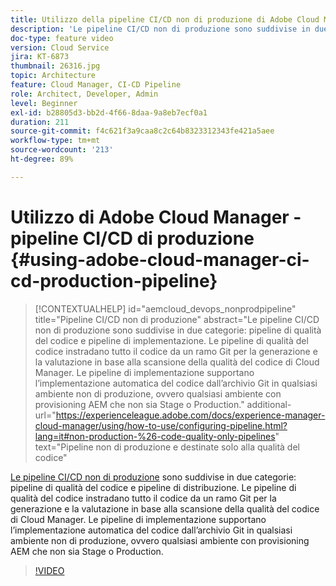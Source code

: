 ```yaml
---
title: Utilizzo della pipeline CI/CD non di produzione di Adobe Cloud Manager
description: 'Le pipeline CI/CD non di produzione sono suddivise in due categorie: pipeline di qualità del codice e pipeline di implementazione. Le pipeline di qualità del codice instradano tutto il codice da un ramo Git per la generazione e la valutazione in base alla scansione della qualità del codice di Cloud Manager. Le pipeline di implementazione supportano l’implementazione automatica del codice dall’archivio Git in qualsiasi ambiente non di produzione, ovvero qualsiasi ambiente con provisioning AEM che non sia Stage o Production.'
doc-type: feature video
version: Cloud Service
jira: KT-6873
thumbnail: 26316.jpg
topic: Architecture
feature: Cloud Manager, CI-CD Pipeline
role: Architect, Developer, Admin
level: Beginner
exl-id: b28805d3-bb2d-4f66-8daa-9a8eb7ecf0a1
duration: 211
source-git-commit: f4c621f3a9caa8c2c64b8323312343fe421a5aee
workflow-type: tm+mt
source-wordcount: '213'
ht-degree: 89%

---
```


# Utilizzo di Adobe Cloud Manager - pipeline CI/CD di produzione {#using-adobe-cloud-manager-ci-cd-production-pipeline}

>[!CONTEXTUALHELP]
>id="aemcloud_devops_nonprodpipeline"
>title="Pipeline CI/CD non di produzione"
>abstract="Le pipeline CI/CD non di produzione sono suddivise in due categorie: pipeline di qualità del codice e pipeline di implementazione. Le pipeline di qualità del codice instradano tutto il codice da un ramo Git per la generazione e la valutazione in base alla scansione della qualità del codice di Cloud Manager. Le pipeline di implementazione supportano l’implementazione automatica del codice dall’archivio Git in qualsiasi ambiente non di produzione, ovvero qualsiasi ambiente con provisioning AEM che non sia Stage o Production."
>additional-url="https://experienceleague.adobe.com/docs/experience-manager-cloud-manager/using/how-to-use/configuring-pipeline.html?lang=it#non-production-%26-code-quality-only-pipelines" text="Pipeline non di produzione e destinate solo alla qualità del codice"

[Le pipeline CI/CD non di produzione](https://experienceleague.adobe.com/docs/experience-manager-cloud-manager/using/how-to-use/configuring-pipeline.html?lang=it#non-production-%26-code-quality-only-pipelines) sono suddivise in due categorie: pipeline di qualità del codice e pipeline di distribuzione. Le pipeline di qualità del codice instradano tutto il codice da un ramo Git per la generazione e la valutazione in base alla scansione della qualità del codice di Cloud Manager. Le pipeline di implementazione supportano l’implementazione automatica del codice dall’archivio Git in qualsiasi ambiente non di produzione, ovvero qualsiasi ambiente con provisioning AEM che non sia Stage o Production.

>[!VIDEO](https://video.tv.adobe.com/v/26316?quality=12&learn=on)

